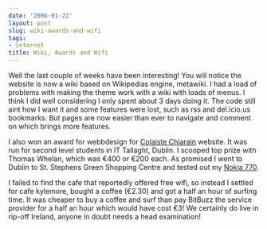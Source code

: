 ```yaml
---
date: '2006-01-22'
layout: post
slug: wiki-awards-and-wifi
tags:
- internet
title: Wiki, Awards and Wifi
---
```


Well the last couple of weeks have been interesting! You will notice the
website is now a wiki based on Wikipedias engine, metawiki. I had a load of
problems with making the theme work with a wiki with loads of menus. I think I
did well considering I only spent about 3 days doing it. The code still aint
how I want it and some features were lost, such as rss and del.icio.us
bookmarks. But pages are now easier than ever to navigate and comment on which
brings more features.

I also won an award for webbdesign for [Colaiste Chiarain][] website. It was
run for second level students in IT Tallaght, Dublin. I scooped top prize with
Thomas Whelan, which was €400 or €200 each. As promised I went to Dublin to
St. Stephens Green Shopping Centre and tested out my [Nokia 770][].

I failed to find the cafe that reportedly offered free wifi, so instead I
settled for cafe kylemore, bought a coffee (€2.30) and got a half an hour of
surfing time. It was cheaper to buy a coffee and surf than pay BitBuzz the
service provider for a half an hour which would have cost €3! We certainly do
live in rip-off Ireland, anyone in doubt needs a head examination!

[Colaiste Chiarain]: http://colaistechiarain.com/ "Colaiste Chiarain"
[Nokia 770]: http://en.wikipedia.org/wiki/Nokia_770 "Nokia 770"